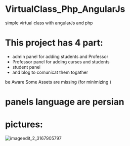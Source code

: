 # VirtualClass_Php_AngularJs
simple virtual class with angularJs and php



# This project has 4 part:

- admin panel for adding students and Professor
- Professor panel for adding curses and students
- student panel 
- and  blog to comunicat them togather

be Aware Some Assets are missing (for minimizing )

# panels language are persian

# pictures:

![imageedit_2_3167905797](https://user-images.githubusercontent.com/95680946/145194813-12eb9263-fe08-48bf-aab1-ae90bdb25ac0.jpg)
